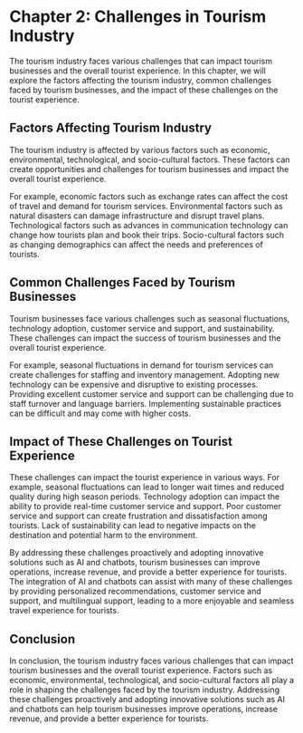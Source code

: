 Chapter 2: Challenges in Tourism Industry
=========================================

The tourism industry faces various challenges that can impact tourism businesses and the overall tourist experience. In this chapter, we will explore the factors affecting the tourism industry, common challenges faced by tourism businesses, and the impact of these challenges on the tourist experience.

Factors Affecting Tourism Industry
----------------------------------

The tourism industry is affected by various factors such as economic, environmental, technological, and socio-cultural factors. These factors can create opportunities and challenges for tourism businesses and impact the overall tourist experience.

For example, economic factors such as exchange rates can affect the cost of travel and demand for tourism services. Environmental factors such as natural disasters can damage infrastructure and disrupt travel plans. Technological factors such as advances in communication technology can change how tourists plan and book their trips. Socio-cultural factors such as changing demographics can affect the needs and preferences of tourists.

Common Challenges Faced by Tourism Businesses
---------------------------------------------

Tourism businesses face various challenges such as seasonal fluctuations, technology adoption, customer service and support, and sustainability. These challenges can impact the success of tourism businesses and the overall tourist experience.

For example, seasonal fluctuations in demand for tourism services can create challenges for staffing and inventory management. Adopting new technology can be expensive and disruptive to existing processes. Providing excellent customer service and support can be challenging due to staff turnover and language barriers. Implementing sustainable practices can be difficult and may come with higher costs.

Impact of These Challenges on Tourist Experience
------------------------------------------------

These challenges can impact the tourist experience in various ways. For example, seasonal fluctuations can lead to longer wait times and reduced quality during high season periods. Technology adoption can impact the ability to provide real-time customer service and support. Poor customer service and support can create frustration and dissatisfaction among tourists. Lack of sustainability can lead to negative impacts on the destination and potential harm to the environment.

By addressing these challenges proactively and adopting innovative solutions such as AI and chatbots, tourism businesses can improve operations, increase revenue, and provide a better experience for tourists. The integration of AI and chatbots can assist with many of these challenges by providing personalized recommendations, customer service and support, and multilingual support, leading to a more enjoyable and seamless travel experience for tourists.

Conclusion
----------

In conclusion, the tourism industry faces various challenges that can impact tourism businesses and the overall tourist experience. Factors such as economic, environmental, technological, and socio-cultural factors all play a role in shaping the challenges faced by the tourism industry. Addressing these challenges proactively and adopting innovative solutions such as AI and chatbots can help tourism businesses improve operations, increase revenue, and provide a better experience for tourists.


